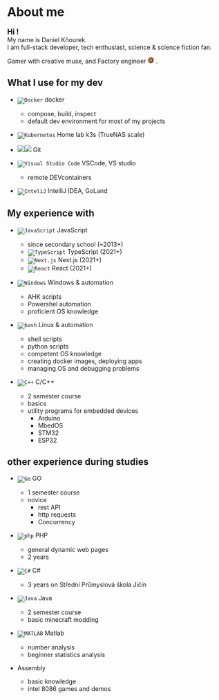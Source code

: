 # About me

<link href="icons/style.css" rel="stylesheet"></link>

<big><b>Hi !</b></big>  
My name is Daniel Kňourek.  
I am full-stack developer, tech enthusiast, science & science fiction fan.

Gamer with creative muse, and Factory engineer
<code><img height="15" src="icons/factorio-icon.png"></code>
.

## What I use for my dev

- <code><img height="15" src="https://user-images.githubusercontent.com/25181517/117207330-263ba280-adf4-11eb-9b97-0ac5b40bc3be.png" alt="Docker" title="Docker" /></code>
  docker

  - compose, build, inspect
  - default dev environment for most of my projects
- <code><img height="15" src="https://user-images.githubusercontent.com/25181517/182534006-037f08b5-8e7b-4e5f-96b6-5d2a5558fa85.png" alt="Kubernetes" title="Kubernetes" /></code> 
Home lab k3s (TrueNAS scale)
- <code><img height="15" src="https://user-images.githubusercontent.com/25181517/192108372-f71d70ac-7ae6-4c0d-8395-51d8870c2ef0.png"><img height="15" src="https://user-images.githubusercontent.com/25181517/192108374-8da61ba1-99ec-41d7-80b8-fb2f7c0a4948.png"></code>
  Git
- <code><img height="15" src="https://user-images.githubusercontent.com/25181517/192108891-d86b6220-e232-423a-bf5f-90903e6887c3.png" alt="Visual Studio Code" title="Visual Studio Code" /></code> 
  VSCode, VS studio
    
  - remote DEVcontainers
- <code><img height="15" src="https://user-images.githubusercontent.com/25181517/192108890-200809d1-439c-4e23-90d3-b090cf9a4eea.png" alt="InteliJ" title="InteliJ" /></code> 
  IntelliJ IDEA, GoLand

## My experience with

- <code><img height="15" src="https://user-images.githubusercontent.com/25181517/117447155-6a868a00-af3d-11eb-9cfe-245df15c9f3f.png" alt="JavaScript" title="JavaScript" /></code> 
JavaScript
  - since secondary school (~2013+)
  - <code><img height="15" src="https://user-images.githubusercontent.com/25181517/183890598-19a0ac2d-e88a-4005-a8df-1ee36782fde1.png" alt="TypeScript" title="TypeScript" /></code> 
  TypeScript (2021+)
  - <code><img height="15" src="https://static-00.iconduck.com/assets.00/nextjs-icon-512x512-11yvtwzn.png" alt="Next.js" title="Next.js" /></code> 
  Next.js (2021+)
  - <code><img height="15" src="https://user-images.githubusercontent.com/25181517/183897015-94a058a6-b86e-4e42-a37f-bf92061753e5.png" alt="React" title="React" /></code> 
  React (2021+)

- <code><img height="15" src="https://user-images.githubusercontent.com/25181517/186884150-05e9ff6d-340e-4802-9533-2c3f02363ee3.png" alt="Windows" title="Windows" /></code> 
Windows & automation
  - AHK scripts
  - Powershel automation
  - proficient OS knowledge

- <code><img height="15" src="https://user-images.githubusercontent.com/25181517/192158606-7c2ef6bd-6e04-47cf-b5bc-da2797cb5bda.png" alt="bash" title="bash" /></code> 
Linux & automation
  - shell scripts
  - python scripts
  - competent OS knowledge
  - creating docker images, deploying apps
  - managing OS and debugging problems

- <code><img height="15" src="https://user-images.githubusercontent.com/25181517/192106073-90fffafe-3562-4ff9-a37e-c77a2da0ff58.png" alt="C++" title="C++" /></code> 
C/C++
  - 2 semester course
  - basics
  - utility programs for embedded devices
    - Arduino
    - MbedOS
    - STM32
    - ESP32

## other experience during studies

- <code><img height="15" src="https://user-images.githubusercontent.com/25181517/192149581-88194d20-1a37-4be8-8801-5dc0017ffbbe.png" alt="Go" title="Go" /></code> 
GO
  - 1 semester course
  - novice
    - rest API
    - http requests
    - Concurrency

- <code><img height="15" src="https://user-images.githubusercontent.com/25181517/183570228-6a040b9f-3ddf-47a2-a201-743121dac664.png" alt="php" title="php" /></code> 
PHP
  - general dynamic web pages
  - 2 years
- <code><img height="15" src="https://user-images.githubusercontent.com/25181517/121405384-444d7300-c95d-11eb-959f-913020d3bf90.png" alt="C#" title="C#" /></code> 
C#
  - 3 years on Střední Průmyslová škola Jičín
- <code><img height="15" src="https://user-images.githubusercontent.com/25181517/117201156-9a724800-adec-11eb-9a9d-3cd0f67da4bc.png" alt="Java" title="Java" /></code> 
Java
  - 2 semester course
  - basic minecraft modding

- <code><img height="15" src="https://user-images.githubusercontent.com/25181517/192106593-610ee31c-995e-4f24-b8e1-0f18eead6fae.png" alt="MATLAB" title="MATLAB" /></code> 
Matlab
  - number analysis
  - beginner statistics analysis

- Assembly
  - basic knowledge
  - intel 8086 games and demos